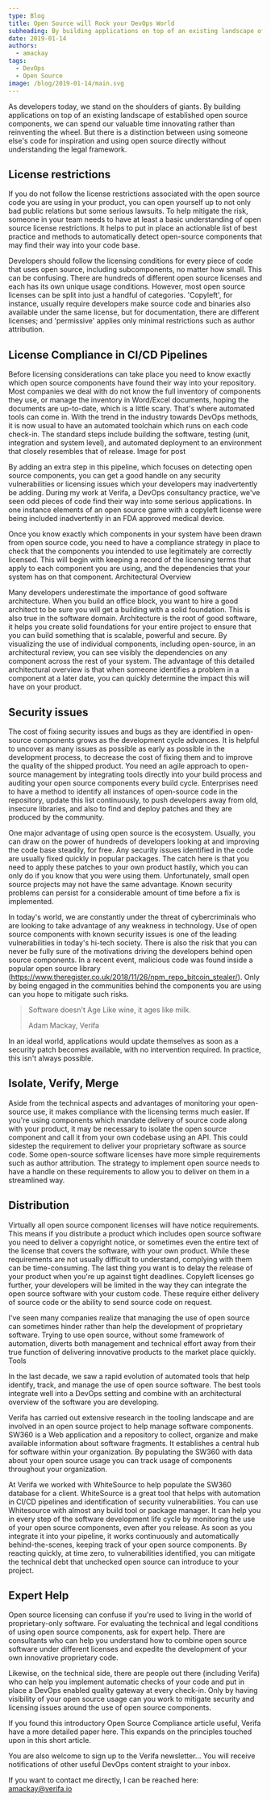 ```yaml
---
type: Blog
title: Open Source will Rock your DevOps World
subheading: By building applications on top of an existing landscape of established open source components, we can spend our valuable time innovating rather than reinventing the wheel
date: 2019-01-14
authors:
  - amackay
tags:
  - DevOps
  - Open Source
image: /blog/2019-01-14/main.svg
---
```


As developers today, we stand on the shoulders of giants. By building applications on top of an existing landscape of established open source components, we can spend our valuable time innovating rather than reinventing the wheel. But there is a distinction between using someone else's code for inspiration and using open source directly without understanding the legal framework.

## License restrictions

If you do not follow the license restrictions associated with the open source code you are using in your product, you can open yourself up to not only bad public relations but some serious lawsuits. To help mitigate the risk, someone in your team needs to have at least a basic understanding of open source license restrictions. It helps to put in place an actionable list of best practice and methods to automatically detect open-source components that may find their way into your code base.

Developers should follow the licensing conditions for every piece of code that uses open source, including subcomponents, no matter how small. This can be confusing. There are hundreds of different open source licenses and each has its own unique usage conditions. However, most open source licenses can be split into just a handful of categories. 'Copyleft', for instance, usually require developers make source code and binaries also available under the same license, but for documentation, there are different licenses; and 'permissive' applies only minimal restrictions such as author attribution.

## License Compliance in CI/CD Pipelines

Before licensing considerations can take place you need to know exactly which open source components have found their way into your repository. Most companies we deal with do not know the full inventory of components they use, or manage the inventory in Word/Excel documents, hoping the documents are up-to-date, which is a little scary. That's where automated tools can come in. With the trend in the industry towards DevOps methods, it is now usual to have an automated toolchain which runs on each code check-in. The standard steps include building the software, testing (unit, integration and system level), and automated deployment to an environment that closely resembles that of release.
Image for post

By adding an extra step in this pipeline, which focuses on detecting open source components, you can get a good handle on any security vulnerabilities or licensing issues which your developers may inadvertently be adding. During my work at Verifa, a DevOps consultancy practice, we've seen odd pieces of code find their way into some serious applications. In one instance elements of an open source game with a copyleft license were being included inadvertently in an FDA approved medical device.

Once you know exactly which components in your system have been drawn from open source code, you need to have a compliance strategy in place to check that the components you intended to use legitimately are correctly licensed.
This will begin with keeping a record of the licensing terms that apply to each component you are using, and the dependencies that your system has on that component.
Architectural Overview

Many developers underestimate the importance of good software architecture. When you build an office block, you want to hire a good architect to be sure you will get a building with a solid foundation. This is also true in the software domain. Architecture is the root of good software, it helps you create solid foundations for your entire project to ensure that you can build something that is scalable, powerful and secure.
By visualizing the use of individual components, including open-source, in an architectural review, you can see visibly the dependencies on any component across the rest of your system.
The advantage of this detailed architectural overview is that when someone identifies a problem in a component at a later date, you can quickly determine the impact this will have on your product.

## Security issues

The cost of fixing security issues and bugs as they are identified in open-source components grows as the development cycle advances. It is helpful to uncover as many issues as possible as early as possible in the development process, to decrease the cost of fixing them and to improve the quality of the shipped product. You need an agile approach to open-source management by integrating tools directly into your build process and auditing your open source components every build cycle. Enterprises need to have a method to identify all instances of open-source code in the repository, update this list continuously, to push developers away from old, insecure libraries, and also to find and deploy patches and they are produced by the community.

One major advantage of using open source is the ecosystem. Usually, you can draw on the power of hundreds of developers looking at and improving the code base steadily, for free. Any security issues identified in the code are usually fixed quickly in popular packages. The catch here is that you need to apply these patches to your own product hastily, which you can only do if you know that you were using them. Unfortunately, small open source projects may not have the same advantage. Known security problems can persist for a considerable amount of time before a fix is implemented.

In today's world, we are constantly under the threat of cybercriminals who are looking to take advantage of any weakness in technology. Use of open source components with known security issues is one of the leading vulnerabilities in today's hi-tech society. There is also the risk that you can never be fully sure of the motivations driving the developers behind open source components. In a recent event, malicious code was found inside a popular open source library (<https://www.theregister.co.uk/2018/11/26/npm_repo_bitcoin_stealer/>). Only by being engaged in the communities behind the components you are using can you hope to mitigate such risks.

> Software doesn't Age Like wine, it ages like milk.
>
> <footer>Adam Mackay, Verifa</footer>

In an ideal world, applications would update themselves as soon as a security patch becomes available, with no intervention required. In practice, this isn't always possible.

## Isolate, Verify, Merge

Aside from the technical aspects and advantages of monitoring your open-source use, it makes compliance with the licensing terms much easier. If you're using components which mandate delivery of source code along with your product, it may be necessary to isolate the open source component and call it from your own codebase using an API. This could sidestep the requirement to deliver your proprietary software as source code.
Some open-source software licenses have more simple requirements such as author attribution. The strategy to implement open source needs to have a handle on these requirements to allow you to deliver on them in a streamlined way.

## Distribution

Virtually all open source component licenses will have notice requirements. This means if you distribute a product which includes open source software you need to deliver a copyright notice, or sometimes even the entire text of the license that covers the software, with your own product. While these requirements are not usually difficult to understand, complying with them can be time-consuming. The last thing you want is to delay the release of your product when you're up against tight deadlines. Copyleft licenses go further, your developers will be limited in the way they can integrate the open source software with your custom code. These require either delivery of source code or the ability to send source code on request.

I've seen many companies realize that managing the use of open source can sometimes hinder rather than help the development of proprietary software. Trying to use open source, without some framework of automation, diverts both management and technical effort away from their true function of delivering innovative products to the market place quickly.
Tools

In the last decade, we saw a rapid evolution of automated tools that help identify, track, and manage the use of open source software. The best tools integrate well into a DevOps setting and combine with an architectural overview of the software you are developing.

Verifa has carried out extensive research in the tooling landscape and are involved in an open source project to help manage software components. SW360 is a Web application and a repository to collect, organize and make available information about software fragments. It establishes a central hub for software within your organization. By populating the SW360 with data about your open source usage you can track usage of components throughout your organization.

At Verifa we worked with WhiteSource to help populate the SW360 database for a client. WhiteSource is a great tool that helps with automation in CI/CD pipelines and identification of security vulnerabilities. You can use Whitesource with almost any build tool or package manager. It can help you in every step of the software development life cycle by monitoring the use of your open source components, even after you release. As soon as you integrate it into your pipeline, it works continuously and automatically behind-the-scenes, keeping track of your open source components.
By reacting quickly, at time zero, to vulnerabilities identified, you can mitigate the technical debt that unchecked open source can introduce to your project.

## Expert Help

Open source licensing can confuse if you're used to living in the world of proprietary-only software. For evaluating the technical and legal conditions of using open source components, ask for expert help. There are consultants who can help you understand how to combine open source software under different licenses and expedite the development of your own innovative proprietary code.

Likewise, on the technical side, there are people out there (including Verifa) who can help you implement automatic checks of your code and put in place a DevOps enabled quality gateway at every check-in.
Only by having visibility of your open source usage can you work to mitigate security and licensing issues around the use of open source components.

If you found this introductory Open Source Compliance article useful, Verifa have a more detailed paper here. This expands on the principles touched upon in this short article.

You are also welcome to sign up to the Verifa newsletter... You will receive notifications of other useful DevOps content straight to your inbox.

If you want to contact me directly, I can be reached here: <amackay@verifa.io>
